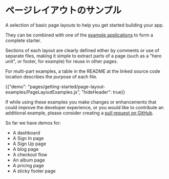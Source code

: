 # ページレイアウトのサンプル

<p class="description">A selection of basic page layouts to help you get started building your app.</p>

They can be combined with one of the [example applications](https://github.com/mui-org/material-ui/tree/master/examples) to form a complete starter.

Sections of each layout are clearly defined either by comments or use of separate files, making it simple to extract parts of a page (such as a "hero unit", or footer, for example) for reuse in other pages.

For multi-part examples, a table in the README at the linked source code location describes the purpose of each file.

{{"demo": "pages/getting-started/page-layout-examples/PageLayoutExamples.js", "hideHeader": true}}

If while using these examples you make changes or enhancements that could improve the developer experience, or you would like to contribute an additional example, please consider creating a [pull request on GitHub](https://github.com/mui-org/material-ui/pulls).

So far we have demos for:

- A dashboard
- A Sign In page
- A Sign Up page
- A blog page
- A checkout flow
- An album page
- A pricing page
- A sticky footer page